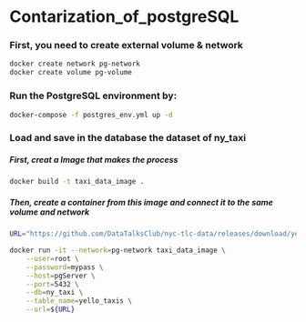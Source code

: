 # Contarization_of_postgreSQL


### First, you need to create external volume & network

```bash
docker create network pg-network
docker create volume pg-volume
```

### Run the PostgreSQL environment by:

```bash
docker-compose -f postgres_env.yml up -d
```

### Load and save in the database the dataset of ny_taxi

##### First, creat a Image that makes the process
```bash
docker build -t taxi_data_image . 
```

##### Then, create a container from this image and connect it to the same volume and network

```bash
URL="https://github.com/DataTalksClub/nyc-tlc-data/releases/download/yellow/yellow_tripdata_2021-01.csv.gz"

docker run -it --network=pg-network taxi_data_image \
    --user=root \
    --password=mypass \
    --host=pgServer \
    --port=5432 \
    --db=ny_taxi \
    --table_name=yello_taxis \
    --url=${URL}
```